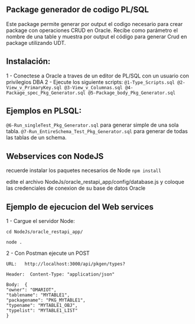 ## Package generador de codigo PL/SQL

Este package permite generar por output el codigo necesario para crear package con operaciones CRUD en Oracle.
Recibe como parámetro el nombre de una table y muestra por output el código para generar Crud en package utilizando UDT.

## Instalación:

1 - Conectese a Oracle a traves de un editor de PL/SQL con un usuario con privilegios DBA
2 - Ejecute los siguiente scripts:
        ``` @1-Type_Scripts.sql
            @2-View_v_PrimaryKey.sql
            @3-View_v_Columnas.sql
            @4-Package_spec_Pkg_Generator.sql
            @5-Package_body_Pkg_Generator.sql
            ```

## Ejemplos en PLSQL:

```@6-Run_singleTest_Pkg_Generator.sql``` para generar simple de una sola tabla.
```@7-Run_EntireSchema_Test_Pkg_Generator.sql``` para generar de todas las tablas de un schema.


## Webservices con NodeJS

recuerde instalar los paquetes necesarios de Node ```npm install```

edite el archivo NodeJs/oracle_restapi_app/config/database.js y coloque las credenciales de conexion de su base de datos Oracle

## Ejemplo de ejecucion del Web services

1 - Cargue el servidor Node:
```
cd NodeJs/oracle_restapi_app/
```
```
node .
```

2 - Con Postman ejecute un POST

    URL:   http://localhost:3000/api/pkgen/types?

    Header:  Content-Type: "application/json"

    Body:  {
    "owner": "OMARIOT",
    "tablename": "MYTABLE1",
    "packagename": "PKG_MYTABLE1",
    "typename": "MYTABLE1_OBJ",
    "typelist": "MYTABLE1_LIST"
    }
